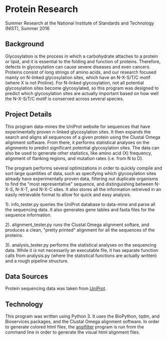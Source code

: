 # Protein Research
Summer Research at the National Institute of Standards and Technology (NIST), Summer 2016

## Background
Glycosylation is the process in which a carbohydrate attaches to a protein or lipid, and it is essential to the folding and function of proteins. Therefore, defects in glycosylation can cause severe diseases and even cancers. Proteins consist of long strings of amino acids, and our research focused mainly on N-linked glycosylation sites, which have an N-X-S/T/C motif (where X is not Proline). For N-linked glycosylation, not all potential glycosylation sites become glycosylated, so this program was designed to predict which glycosylation sites are actually important based on how well the N-X-S/T/C motif is conserved across several species.

## Project Details
This program data-mines the UniProt website for sequences that have experimentally proven n-linked glycosylation sites. It then expands the search and aligns all sequences of a given protein using the Clustal Omega alignment software. From there, it performs statistical analyses on the alignments to predict significant potential glycosylation sites. The data can also be used to generate other statistics, like amino acid (X) frequency, alignment of flanking regions, and mutation rates (i.e. from N to D).

The program performs several optimizations in order to quickly compile and sort large quantities of data, such as specifying which glycosylation sites already have experimentally proven data, filtering out duplicate organisms to find the "most representative" sequence, and distinguishing between N-X-S, N-X-T, and N-X-C sites. It also stores all the information retreived in an easily retrievable format to allow for quick and easy analysis.

1). info_tester.py queries the UniProt database to data-mine and parse all the sequencing data. It also generates gene tables and fasta files for the sequence information.

2). alignment_tester.py runs the Clustal Omega alignment softare, and produces a clean, "pretty printed" alignment for all the sequences of the proteins.

3). analysis_tester.py performs the statistical analyses on the sequencing data. While it is not necessarily an executable file, it has separate function calls from analysis.py (where the statistical functions are actually written) and a rough pipeline structure.

## Data Sources
Protein sequencing data was taken from [UniProt](http://www.uniprot.org/).

## Technology
This program was written using Python 3. It uses the BioPython, tqdm, and Bioservices packages, and the Clustal Omega alignment software. In order to generate colored html files, the [ansifilter](http://www.andre-simon.de/doku/ansifilter/en/ansifilter.php) program is run from the command line in order to generate the visual html alignment files.
